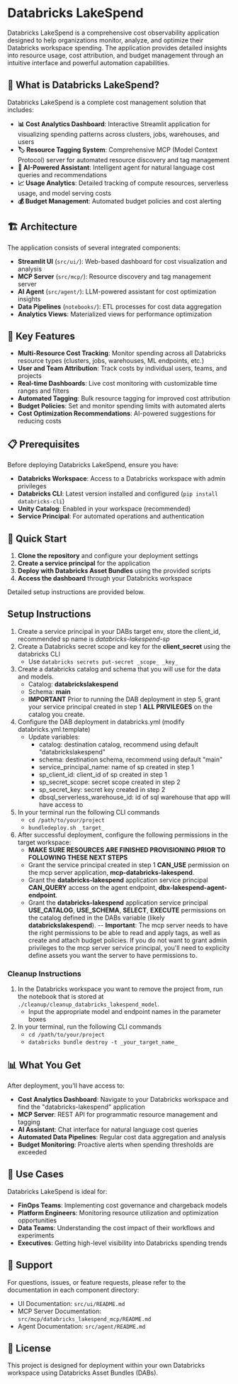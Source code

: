 
# Databricks LakeSpend

Databricks LakeSpend is a comprehensive cost observability application designed to help organizations monitor, analyze, and optimize their Databricks workspace spending. The application provides detailed insights into resource usage, cost attribution, and budget management through an intuitive interface and powerful automation capabilities.

## 🎯 What is Databricks LakeSpend?

Databricks LakeSpend is a complete cost management solution that includes:

- **📊 Cost Analytics Dashboard**: Interactive Streamlit application for visualizing spending patterns across clusters, jobs, warehouses, and users
- **🏷️ Resource Tagging System**: Comprehensive MCP (Model Context Protocol) server for automated resource discovery and tag management
- **🤖 AI-Powered Assistant**: Intelligent agent for natural language cost queries and recommendations
- **📈 Usage Analytics**: Detailed tracking of compute resources, serverless usage, and model serving costs
- **💰 Budget Management**: Automated budget policies and cost alerting

## 🏗️ Architecture

The application consists of several integrated components:

- **Streamlit UI** (`src/ui/`): Web-based dashboard for cost visualization and analysis
- **MCP Server** (`src/mcp/`): Resource discovery and tag management server
- **AI Agent** (`src/agent/`): LLM-powered assistant for cost optimization insights
- **Data Pipelines** (`notebooks/`): ETL processes for cost data aggregation
- **Analytics Views**: Materialized views for performance optimization

## 🚀 Key Features

- **Multi-Resource Cost Tracking**: Monitor spending across all Databricks resource types (clusters, jobs, warehouses, ML endpoints, etc.)
- **User and Team Attribution**: Track costs by individual users, teams, and projects
- **Real-time Dashboards**: Live cost monitoring with customizable time ranges and filters
- **Automated Tagging**: Bulk resource tagging for improved cost attribution
- **Budget Policies**: Set and monitor spending limits with automated alerts
- **Cost Optimization Recommendations**: AI-powered suggestions for reducing costs

## 📋 Prerequisites

Before deploying Databricks LakeSpend, ensure you have:

- **Databricks Workspace**: Access to a Databricks workspace with admin privileges
- **Databricks CLI**: Latest version installed and configured (`pip install databricks-cli`)
- **Unity Catalog**: Enabled in your workspace (recommended)
- **Service Principal**: For automated operations and authentication

## 🚀 Quick Start

1. **Clone the repository** and configure your deployment settings
2. **Create a service principal** for the application 
3. **Deploy with Databricks Asset Bundles** using the provided scripts
4. **Access the dashboard** through your Databricks workspace

Detailed setup instructions are provided below.

## Setup Instructions
1. Create a service principal in your DABs target env, store the client_id, recommended sp name is _databricks-lakespend-sp_
2. Create a Databricks secret scope and key for the **client_secret** using the databricks CLI
    - Use `databricks secrets put-secret _scope_ _key_`
3. Create a databricks catalog and schema that you will use for the data and models.
    - Catalog: **databrickslakespend**
    - Schema: **main**
    - **IMPORTANT** Prior to running the DAB deployment in step 5, grant your service principal created in step 1 **ALL PRIVILEGES** on the catalog you create.
4. Configure the DAB deployment in databricks.yml (modify databricks.yml.template)
    - Update variables: 
        - catalog: destination catalog, recommend using default "databrickslakespend"
        - schema: destination schema, recommend using default "main"
        - service_principal_name: name of sp created in step 1
        - sp_client_id: client_id of sp created in step 1
        - sp_secret_scope: secret scope created in step 2
        - sp_secret_key: secret key created in step 2
        - dbsql_serverless_warehouse_id: id of sql warehouse that app will have access to
5. In your terminal run the following CLI commands
    - `cd /path/to/your/project`
    - `bundledeploy.sh _target_` 
6. After successful deployment, configure the following permissions in the target workspace:
    - **MAKE SURE RESOURCES ARE FINISHED PROVISIONING PRIOR TO FOLLOWING THESE NEXT STEPS**
    - Grant the service principal created in step 1 **CAN_USE** permission on the mcp server application, **mcp-databricks-lakespend**.
    - Grant the **databricks-lakespend** application service principal **CAN_QUERY** access on the agent endpoint, **dbx-lakespend-agent-endpoint**.
    - Grant the **databricks-lakespend** application service principal **USE_CATALOG**, **USE_SCHEMA**, **SELECT**, **EXECUTE** permissions on the catalog defined in the DABs variable (likely **databrickslakespend**).
    -- **Important**: The mcp server needs to have the right permissions to be able to read and apply tags, as well as create and attach budget policies. If you do not want to grant admin privileges to the mcp server service principal, you'll need to explicity define assets you want the server to have permissions to. 

### Cleanup Instructions
1. In the Databricks workspace you want to remove the project from, run the notebook that is stored at `./cleanup/cleanup_databricks_lakespend_model`.
    - Input the appropriate model and endpoint names in the parameter boxes
2. In your terminal, run the following CLI commands
    - `cd /path/to/your/project`
    - `databricks bundle destroy -t _your_target_name_`

## 📊 What You Get

After deployment, you'll have access to:

- **Cost Analytics Dashboard**: Navigate to your Databricks workspace and find the "databricks-lakespend" application
- **MCP Server**: REST API for programmatic resource management and tagging
- **AI Assistant**: Chat interface for natural language cost queries
- **Automated Data Pipelines**: Regular cost data aggregation and analysis
- **Budget Monitoring**: Proactive alerts when spending thresholds are exceeded

## 🎯 Use Cases

Databricks LakeSpend is ideal for:

- **FinOps Teams**: Implementing cost governance and chargeback models
- **Platform Engineers**: Monitoring resource utilization and optimization opportunities
- **Data Teams**: Understanding the cost impact of their workflows and experiments
- **Executives**: Getting high-level visibility into Databricks spending trends

## 🤝 Support

For questions, issues, or feature requests, please refer to the documentation in each component directory:
- UI Documentation: `src/ui/README.md`
- MCP Server Documentation: `src/mcp/databricks_lakespend_mcp/README.md`
- Agent Documentation: `src/agent/README.md`

## 📄 License

This project is designed for deployment within your own Databricks workspace using Databricks Asset Bundles (DABs).
